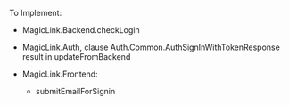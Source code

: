 To Implement:

- MagicLink.Backend.checkLogin

- MagicLink.Auth, clause Auth.Common.AuthSignInWithTokenResponse result in 
  updateFromBackend
  
- MagicLink.Frontend:
   - submitEmailForSignin